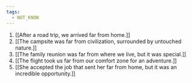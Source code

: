 ```yaml
---
tags:
  - NOT_KNOW
---
```

1. [[After a road trip, we arrived far from home.]]
2. [[The campsite was far from civilization, surrounded by untouched nature.]]
3. [[The family reunion was far from where we live, but it was special.]]
4. [[The flight took us far from our comfort zone for an adventure.]]
5. [[She accepted the job that sent her far from home, but it was an incredible opportunity.]]